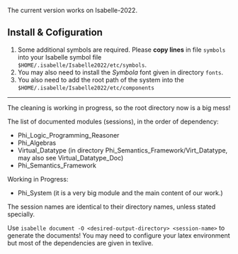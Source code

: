 The current version works on Isabelle-2022.

## Install \& Cofiguration

1. Some additional symbols are required. Please **copy lines** in file `symbols` into your Isabelle symbol file `$HOME/.isabelle/Isabelle2022/etc/symbols`.
2. You may also need to install the *Symbola* font given in directory `fonts`.
3. You also need to add the root path of the system into the `$HOME/.isabelle/Isabelle2022/etc/components`

------------------


The cleaning is working in progress, so the root directory now is a big mess!

The list of documented modules (sessions), in the order of dependency:
- Phi_Logic_Programming_Reasoner
- Phi_Algebras
- Virtual_Datatype (in directory Phi_Semantics_Framework/Virt_Datatype, may also see Virtual_Datatype_Doc)
- Phi_Semantics_Framework

Working in Progress:
- Phi_System (it is a very big module and the main content of our work.)

The session names are identical to their directory names, unless stated specially.

Use `isabelle document -O <desired-output-directory> <session-name>` to generate the documents! You may need to configure your latex environment but most of the dependencies are given in texlive.


